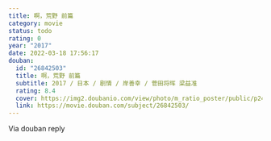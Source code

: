 ```yaml
---
title: 啊，荒野 前篇
category: movie
status: todo
rating: 0
year: "2017"
date: 2022-03-18 17:56:17
douban:
  id: "26842503"
  title: 啊，荒野 前篇
  subtitle: 2017 / 日本 / 剧情 / 岸善幸 / 菅田将晖 梁益准
  rating: 8.4
  cover: https://img2.doubanio.com/view/photo/m_ratio_poster/public/p2493381063.jpg
  link: https://movie.douban.com/subject/26842503/
---
```


Via douban reply 
